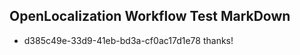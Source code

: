 ## OpenLocalization Workflow Test MarkDown
* d385c49e-33d9-41eb-bd3a-cf0ac17d1e78 thanks!

<!--HONumber=Jul16_HO2-->


